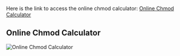 Here is the link to access the online chmod calculator: [Online Chmod Calculator](http://chmd-octal-notations.s3-website.ap-south-1.amazonaws.com/)


## Online Chmod Calculator
![Online Chmod Calculator](https://dev-to-uploads.s3.amazonaws.com/uploads/articles/69d5gasqxiij1nhfwdlj.png)